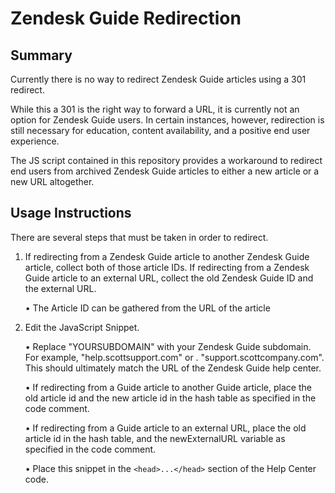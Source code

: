 # Zendesk Guide Redirection

## Summary
Currently there is no way to redirect Zendesk Guide articles using a 301 redirect. 

While this a 301 is the right way to forward a URL, it is currently not an option for Zendesk Guide users. In certain instances, however, redirection is still necessary for education, content availability, and a positive end user experience.

The JS script contained in this repository provides a workaround to redirect end users from archived Zendesk Guide articles to either a new article or a new URL altogether.

## Usage Instructions
There are several steps that must be taken in order to redirect.
 
 1. If redirecting from a Zendesk Guide article to another Zendesk Guide article, collect both of those article IDs. If redirecting from a Zendesk Guide article to an external URL, collect the old Zendesk Guide ID and the external URL.
 
     • The Article ID can be gathered from the URL of the article
 
 2. Edit the JavaScript Snippet. 
 
     • Replace "YOURSUBDOMAIN" with your Zendesk Guide subdomain. For example, "help.scottsupport.com" or .    "support.scottcompany.com". This should ultimately match the URL of the Zendesk Guide help center.
     
     • If redirecting from a Guide article to another Guide article, place the old article id and the new article id in the hash table as specified in the code comment.
     
     • If redirecting from a Guide article to an external URL, place the old article id in the hash table, and the newExternalURL variable as specified in the code comment.
     
     • Place this snippet in the `<head>...</head>` section of the Help Center code. 
 
 
 
